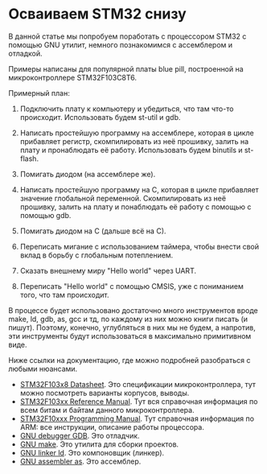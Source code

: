 # Осваиваем STM32 снизу

В данной статье мы попробуем поработать с процессором STM32 с помощью GNU
утилит, немного познакомимся с ассемблером и отладкой.

Примеры написаны для популярной платы blue pill, построенной на микроконтроллере
STM32F103C8T6.

Примерный план:

1. Подключить плату к компьютеру и убедиться, что там что-то происходит.
   Использовать будем st-util и gdb.

2. Написать простейшую программу на ассемблере, которая в цикле прибавляет
   регистр, скомпилировать из неё прошивку, залить на плату и пронаблюдать её
   работу. Использовать будем binutils и st-flash.

3. Помигать диодом (на ассемблере же).

4. Написать простейшую программу на C, которая в цикле прибавляет значение
   глобальной переменной. Скомпилировать из неё прошивку, залить на плату и
   понаблюдать её работу с помощью с помощью gdb.

5. Помигать диодом на С (дальше всё на С).

6. Переписать мигание с использованием таймера, чтобы внести свой вклад в борьбу
   с глобальным потеплением.

7. Сказать внешнему миру "Hello world" через UART.

8. Переписать "Hello world" с помощью CMSIS, уже с пониманием того, что там
   происходит.

В процессе будет использовано достаточно много инструментов вроде make, ld, gdb,
as, gcc и тд, по каждому из них можно книги писать (и пишут). Поэтому, конечно,
углубляться в них мы не будем, а напротив, эти инструменты будут использоваться
в максимально примитивном виде.

Ниже ссылки на документацию, где можно подробней разобраться с любыми нюансами.

- [STM32F103x8 Datasheet](https://www.st.com/resource/en/datasheet/stm32f103c8.pdf).
  Это спецификации микроконтроллера, тут можно посмотреть варианты корпусов,
  выводы.
- [STM32F103xx Reference Manual](https://www.st.com/resource/en/reference_manual/rm0008-stm32f101xx-stm32f102xx-stm32f103xx-stm32f105xx-and-stm32f107xx-advanced-armbased-32bit-mcus-stmicroelectronics.pdf).
  Тут вся справочная информация по всем битам и байтам данного микроконтроллера.
- [STM32F10xxx Programming Manual](https://www.st.com/resource/en/programming_manual/pm0056-stm32f10xxx20xxx21xxxl1xxxx-cortexm3-programming-manual-stmicroelectronics.pdf).
  Тут справочная информация по ARM: все инструкции, описание работы процессора.
- [GNU debugger GDB](https://sourceware.org/gdb/current/onlinedocs/gdb.html/).
  Это отладчик.
- [GNU make](https://www.gnu.org/software/make/manual/html_node/index.html). Это
  утилита для сборки проектов.
- [GNU linker ld](https://sourceware.org/binutils/docs/ld/). Это компоновщик
  (линкер).
- [GNU assembler as](https://sourceware.org/binutils/docs/as/). Это ассемблер.
